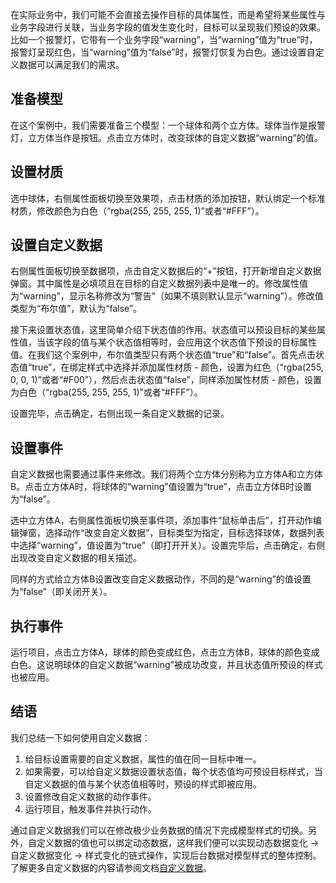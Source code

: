 在实际业务中，我们可能不会直接去操作目标的具体属性，而是希望将某些属性与业务字段进行关联，当业务字段的值发生变化时，目标可以呈现我们预设的效果。比如一个报警灯，它带有一个业务字段“warning”，当“warning”值为“true”时，报警灯呈现红色，当“warning”值为“false”时，报警灯恢复为白色。通过设置自定义数据可以满足我们的需求。
## 准备模型
在这个案例中，我们需要准备三个模型：一个球体和两个立方体。球体当作是报警灯，立方体当作是按钮。点击立方体时，改变球体的自定义数据“warning”的值。
## 设置材质
选中球体，右侧属性面板切换至效果项，点击材质的添加按钮，默认绑定一个标准材质，修改颜色为白色（“rgba(255, 255, 255, 1)”或者“#FFF”）。
## 设置自定义数据
右侧属性面板切换至数据项，点击自定义数据后的“+”按钮，打开新增自定义数据弹窗。其中属性是必填项且在目标的自定义数据列表中是唯一的。修改属性值为“warning”，显示名称修改为“警告”（如果不填则默认显示“warning”）。修改值类型为“布尔值”，默认为“false”。

接下来设置状态值，这里简单介绍下状态值的作用。状态值可以预设目标的某些属性值，当该字段的值与某个状态值相等时，会应用这个状态值下预设的目标属性值。在我们这个案例中，布尔值类型只有两个状态值“true”和“false”。首先点击状态值“true”，在绑定样式中选择并添加属性材质 - 颜色，设置为红色（“rgba(255, 0, 0, 1)”或者“#F00”），然后点击状态值“false”，同样添加属性材质 - 颜色，设置为白色（“rgba(255, 255, 255, 1)”或者“#FFF”）。

设置完毕，点击确定，右侧出现一条自定义数据的记录。
## 设置事件
自定义数据也需要通过事件来修改。我们将两个立方体分别称为立方体A和立方体B。点击立方体A时，将球体的“warning”值设置为“true”，点击立方体B时设置为“false”。

选中立方体A，右侧属性面板切换至事件项，添加事件“鼠标单击后”，打开动作编辑弹窗，选择动作“改变自定义数据”，目标类型为指定，目标选择球体，数据列表中选择“warning”，值设置为“true”（即打开开关）。设置完毕后，点击确定，右侧出现改变自定义数据的相关描述。

同样的方式给立方体B设置改变自定义数据动作，不同的是“warning”的值设置为“false”（即关闭开关）。
## 执行事件
运行项目，点击立方体A，球体的颜色变成红色，点击立方体B，球体的颜色变成白色。这说明球体的自定义数据“warning”被成功改变，并且状态值所预设的样式也被应用。
## 结语
我们总结一下如何使用自定义数据：

1. 给目标设置需要的自定义数据，属性的值在同一目标中唯一。
2. 如果需要，可以给自定义数据设置状态值，每个状态值均可预设目标样式，当自定义数据的值与某个状态值相等时，预设的样式即被应用。
3. 设置修改自定义数据的动作事件。
4. 运行项目，触发事件并执行动作。

通过自定义数据我们可以在修改极少业务数据的情况下完成模型样式的切换。另外，自定义数据的值也可以绑定动态数据，这样我们便可以实现动态数据变化 -> 自定义数据变化 -> 样式变化的链式操作，实现后台数据对模型样式的整体控制。了解更多自定义数据的内容请参阅文档[自定义数据](https://www.yuque.com/u479944/afy6zg/qfbw12sb49u0i1ob)。
